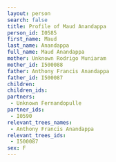 ```yaml
---
layout: person
search: false
title: Profile of Maud Anandappa
person_id: I0585
first_name: Maud
last_name: Anandappa
full_name: Maud Anandappa
mother: Unknown Rodrigo Muniaram
mother_id: I500088
father: Anthony Francis Anandappa
father_id: I500087
children:
children_ids:
partners:
 - Unknown Fernandopulle
partner_ids:
 - I0590
relevant_trees_names:
 - Anthony Francis Anandappa
relevant_trees_ids:
 - I500087
sex: F
---
```


